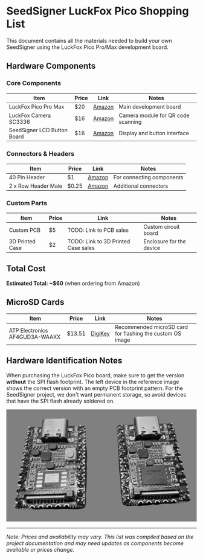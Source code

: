 # SeedSigner LuckFox Pico Shopping List

This document contains all the materials needed to build your own SeedSigner using the LuckFox Pico Pro/Max development board.

## Hardware Components

### Core Components
| Item | Price | Link | Notes |
|------|-------|------|-------|
| LuckFox Pico Pro Max | $20 | [Amazon](https://www.amazon.com/dp/B0D6QVC178) | Main development board |
| LuckFox Camera SC3336 | $16 | [Amazon](https://www.amazon.com/dp/B0CJM7S6F6) | Camera module for QR code scanning |
| SeedSigner LCD Button Board | $16 | [Amazon](https://www.amazon.com/dp/B07FDX5PJY) | Display and button interface |

### Connectors & Headers
| Item | Price | Link | Notes |
|------|-------|------|-------|
| 40 Pin Header | $1 | [Amazon](https://www.amazon.com/dp/B01461DQ6S) | For connecting components |
| 2 x Row Header Male | $0.25 | [Amazon](https://www.amazon.com/dp/B07R5QDL8D) | Additional connectors |

### Custom Parts
| Item | Price | Link | Notes |
|------|-------|------|-------|
| Custom PCB | $5 | TODO: Link to PCB sales | Custom circuit board |
| 3D Printed Case | $2 | TODO: Link to 3D Printed Case sales | Enclosure for the device |

## Total Cost
**Estimated Total: ~$60** (when ordering from Amazon)


## MicroSD Cards
| Item | Price | Link | Notes |
|------|-------|------|-------|
| ATP Electronics AF4GUD3A-WAAXX | $13.51 | [DigiKey](https://www.digikey.com/en/products/detail/atp-electronics-inc/AF4GUD3A-WAAXX/5361062) | Recommended microSD card for flashing the custom OS image |

## Hardware Identification Notes

When purchasing the LuckFox Pico board, make sure to get the version **without** the SPI flash footprint. The left device in the reference image shows the correct version with an empty PCB footprint pattern. For the SeedSigner project, we don't want permanent storage, so avoid devices that have the SPI flash already soldered on.

![Luckfox Pico Mini](../img/luckfox-pico-mini-storage.webp)


---

*Note: Prices and availability may vary. This list was compiled based on the project documentation and may need updates as components become available or prices change.*
